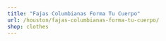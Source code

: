 ```yaml
---
title: "Fajas Columbianas Forma Tu Cuerpo"
url: /houston/fajas-columbianas-forma-tu-cuerpo/
shop: clothes
---
```

